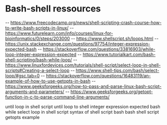 # Bash-shell ressources

-- https://www.freecodecamp.org/news/shell-scripting-crash-course-how-to-write-bash-scripts-in-linux/
-- https://www.futurelearn.com/info/courses/linux-for-bioinformatics/0/steps/203000
-- https://www.shellscript.sh/loops.html
-- https://unix.stackexchange.com/questions/97754/integer-expression-expected-bash
-- https://stackoverflow.com/questions/33816903/while-loop-integer-expression-expected
-- https://www.tutorialkart.com/bash-shell-scripting/bash-while-loop/
-- https://www.linuxfordevices.com/tutorials/shell-script/select-loop-in-shell-scripts#Creating-a-select-loop
-- https://www.shell-tips.com/bash/select-loop/#gsc.tab=0
-- https://stackoverflow.com/questions/16483119/an-example-of-how-to-use-getopts-in-bash
-- https://www.geeksforgeeks.org/how-to-pass-and-parse-linux-bash-script-arguments-and-parameters/
-- https://www.geeksforgeeks.org/getopt-function-in-c-to-parse-command-line-arguments/







until loop in shell script
until loop to shell
integer expression expected bash while
select loop in shell script
syntax of shell script bash
bash shell script getopts example


